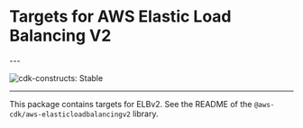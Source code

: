 # Targets for AWS Elastic Load Balancing V2

<!--BEGIN STABILITY BANNER-->---


![cdk-constructs: Stable](https://img.shields.io/badge/cdk--constructs-stable-success.svg?style=for-the-badge)

---
<!--END STABILITY BANNER-->

This package contains targets for ELBv2. See the README of the `@aws-cdk/aws-elasticloadbalancingv2` library.
